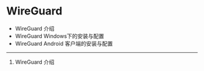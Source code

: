 # WireGuard

- WireGuard 介绍
- WireGuard Windows下的安装与配置
- WireGuard Android 客户端的安装与配置

---

1. WireGuard 介绍